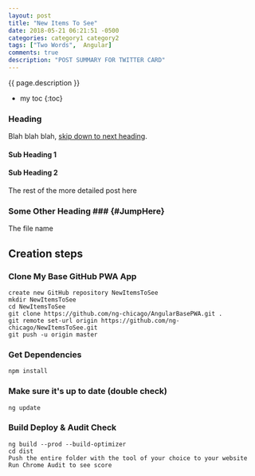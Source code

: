 ```yaml
---
layout: post
title: "New Items To See"
date: 2018-05-21 06:21:51 -0500
categories: category1 category2
tags: ["Two Words",  Angular]
comments: true
description: "POST SUMMARY FOR TWITTER CARD"
---  
```

{{ page.description }}  
* my toc
{:toc}  
### Heading ###
Blah blah blah, [skip down to next heading](#JumpHere). 
#### Sub Heading 1 ####
#### Sub Heading 2 ####

The rest of the more detailed post here

### Some Other Heading  ### {#JumpHere}

The file name
<!-- 2018-05-21-new-items-to-see.md -->


## Creation steps

### Clone My Base GitHub PWA App
    create new GitHub repository NewItemsToSee
    mkdir NewItemsToSee
    cd NewItemsToSee
    git clone https://github.com/ng-chicago/AngularBasePWA.git .    
    git remote set-url origin https://github.com/ng-chicago/NewItemsToSee.git
    git push -u origin master  

### Get Dependencies
    npm install

### Make sure it's up to date (double check)
    ng update
 

### Build Deploy & Audit Check
    ng build --prod --build-optimizer  
    cd dist  
    Push the entire folder with the tool of your choice to your website  
    Run Chrome Audit to see score

